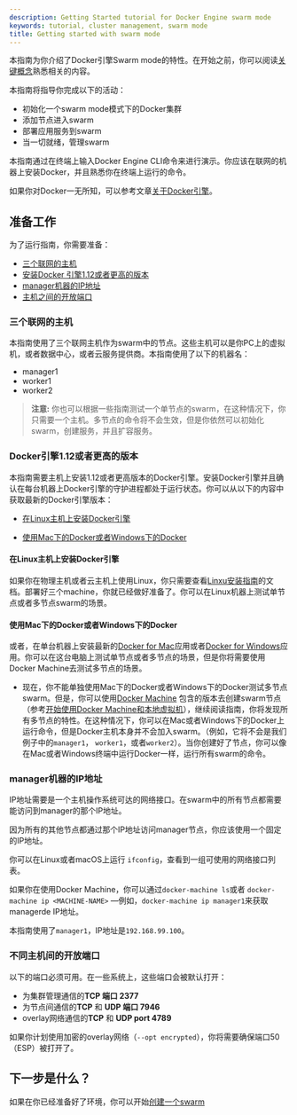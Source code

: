 ```yaml
---
description: Getting Started tutorial for Docker Engine swarm mode
keywords: tutorial, cluster management, swarm mode
title: Getting started with swarm mode
---
```


本指南为你介绍了Docker引擎Swarm mode的特性。在开始之前，你可以阅读[关键概念](../key-concepts.md)熟悉相关的内容。

本指南将指导你完成以下的活动：

* 初始化一个swarm mode模式下的Docker集群
* 添加节点进入swarm
* 部署应用服务到swarm
* 当一切就绪，管理swarm

本指南通过在终端上输入Docker Engine CLI命令来进行演示。你应该在联网的机器上安装Docker，并且熟悉你在终端上运行的命令。

如果你对Docker一无所知，可以参考文章[关于Docker引擎](../../index.md)。

## 准备工作

为了运行指南，你需要准备：

* [三个联网的主机](index.md#three-networked-host-machines)
* [安装Docker 引擎1.12或者更高的版本](index.md#docker-engine-1-12-or-newer)
* [manager机器的IP地址](index.md#the-ip-address-of-the-manager-machine)
* [主机之间的开放端口](index.md#open-ports-between-the-hosts)

### 三个联网的主机

本指南使用了三个联网主机作为swarm中的节点。这些主机可以是你PC上的虚拟机，或者数据中心，或者云服务提供商。本指南使用了以下的机器名：

* manager1
* worker1
* worker2

>**注意:** 你也可以根据一些指南测试一个单节点的swarm，在这种情况下，你只需要一个主机。多节点的命令将不会生效，但是你依然可以初始化swarm，创建服务，并且扩容服务。

###  Docker引擎1.12或者更高的版本

本指南需要主机上安装1.12或者更高版本的Docker引擎。安装Docker引擎并且确认在每台机器上Docker引擎的守护进程都处于运行状态。你可以从以下的内容中获取最新的Docker引擎版本：

* [在Linux主机上安装Docker引擎](index.md#install-docker-engine-on-linux-machines)

* [使用Mac下的Docker或者Windows下的Docker](index.md#use-docker-for-mac-or-docker-for-windows)

#### 在Linux主机上安装Docker引擎

如果你在物理主机或者云主机上使用Linux，你只需要查看[Linxu安装指南](../../installation/index.md)的文档。部署好三个machine，你就已经做好准备了。你可以在Linux机器上测试单节点或者多节点swarm的场景。

#### 使用Mac下的Docker或者Windows下的Docker

或者，在单台机器上安装最新的[Docker for Mac](/docker-for-mac/index.md)应用或者[Docker for Windows](/docker-for-windows/index.md)应用。你可以在这台电脑上测试单节点或者多节点的场景，但是你将需要使用Docker Machine去测试多节点的场景。


* 现在，你不能单独使用Mac下的Docker或者Windows下的Docker测试多节点swarm。但是，你可以使用[Docker Machine](/machine/overview.md) 包含的版本去创建swarm节点（参考[开始使用Docker Machine和本地虚拟机](/machine/get-started.md)），继续阅读指南，你将发现所有多节点的特性。在这种情况下，你可以在Mac或者Windows下的Docker上运行命令，但是Docker主机本身并不会加入swarm。（例如，它将不会是我们例子中的`manager1`， `worker1`，或者`worker2`）。当你创建好了节点，你可以像在Mac或者Windows终端中运行Docker一样，运行所有swarm的命令。

### manager机器的IP地址

IP地址需要是一个主机操作系统可达的网络接口。在swarm中的所有节点都需要能访问到manager的那个IP地址。

因为所有的其他节点都通过那个IP地址访问manager节点，你应该使用一个固定的IP地址。

你可以在Linux或者macOS上运行 `ifconfig`，查看到一组可使用的网络接口列表。

如果你在使用Docker Machine，你可以通过`docker-machine ls`或者 `docker-machine ip <MACHINE-NAME>` &#8212;例如，`docker-machine ip manager1`来获取managerde IP地址。

本指南使用了`manager1`，IP地址是`192.168.99.100`。

### 不同主机间的开放端口

以下的端口必须可用。在一些系统上，这些端口会被默认打开：

* 为集群管理通信的**TCP 端口 2377** 
* 为节点间通信的**TCP** 和 **UDP 端口 7946**
* overlay网络通信的**TCP** 和 **UDP port 4789** 

如果你计划使用加密的overlay网络（`--opt encrypted`），你将需要确保端口50（ESP）被打开了。


## 下一步是什么？

如果在你已经准备好了环境，你可以开始[创建一个swarm](create-swarm.md)